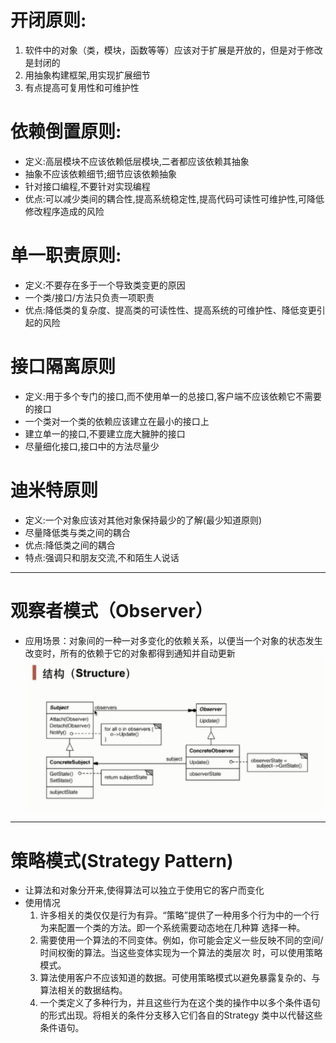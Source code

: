 # 开闭原则:

1. 软件中的对象（类，模块，函数等等）应该对于扩展是开放的，但是对于修改是封闭的
2. 用抽象构建框架,用实现扩展细节 
3. 有点提高可复用性和可维护性

# 依赖倒置原则:

- 定义:高层模块不应该依赖低层模块,二者都应该依赖其抽象
- 抽象不应该依赖细节;细节应该依赖抽象
- 针对接口编程,不要针对实现编程
- 优点:可以减少类间的耦合性,提高系统稳定性,提高代码可读性可维护性,可降低修改程序造成的风险

# 单一职责原则:

- 定义:不要存在多于一个导致类变更的原因
- 一个类/接口/方法只负责一项职责
- 优点:降低类的复杂度、提高类的可读性性、提高系统的可维护性、降低变更引起的风险

# 接口隔离原则

- 定义:用于多个专门的接口,而不使用单一的总接口,客户端不应该依赖它不需要的接口
- 一个类对一个类的依赖应该建立在最小的接口上
- 建立单一的接口,不要建立庞大臃肿的接口
- 尽量细化接口,接口中的方法尽量少

# 迪米特原则

- 定义:一个对象应该对其他对象保持最少的了解(最少知道原则)
- 尽量降低类与类之间的耦合
- 优点:降低类之间的耦合
- 特点:强调只和朋友交流,不和陌生人说话

[^朋友]: 出现在成员变量、方法输出、输出参数中的类称为成员朋友类,出现在方法体内部的类不属于朋友类

------
# 观察者模式（Observer）
- 应用场景：对象间的一种一对多变化的依赖关系，以便当一个对象的状态发生改变时，所有的依赖于它的对象都得到通知并自动更新
  ![观察者模式结构](观察者模式结构.png)
------
# 策略模式(Strategy Pattern)
- 让算法和对象分开来,使得算法可以独立于使用它的客户而变化
- 使用情况
  1. 许多相关的类仅仅是行为有异。“策略”提供了一种用多个行为中的一个行为来配置一个类的方法。即一个系统需要动态地在几种算      选择一种。
  2. 需要使用一个算法的不同变体。例如，你可能会定义一些反映不同的空间/时间权衡的算法。当这些变体实现为一个算法的类层次        时，可以使用策略模式。
  3. 算法使用客户不应该知道的数据。可使用策略模式以避免暴露复杂的、与算法相关的数据结构。
  4. 一个类定义了多种行为，并且这些行为在这个类的操作中以多个条件语句的形式出现。将相关的条件分支移入它们各自的Strategy      类中以代替这些条件语句。 

